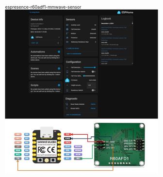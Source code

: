 espresence-r60adf1-mmwave-sensor
![image alt](https://github.com/Niwun-githup/60G-Fall-alarm-R60AFD1/blob/0b229d75d7cacc917969abd55bece473db6b6cb1/pic/R60ADF1.jpg)
![image alt](https://github.com/Niwun-githup/60G-Fall-alarm-R60AFD1/blob/0346c25fbf0e96f77c6d05926ebca6003b327d24/pic/ESP32C6_R60AFD1.JPG)

